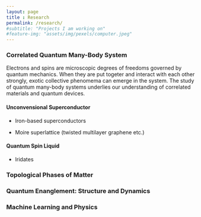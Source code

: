 ```yaml
--- 
layout: page 
title : Research 
permalink: /research/
#subtitle: "Projects I am working on" 
#feature-img: "assets/img/pexels/computer.jpeg"
---
```


### Correlated Quantum Many-Body System

Electrons and spins are microscopic degrees of freedoms governed by quantum mechanics. When they are put togeter and interact with each other strongly, exotic collective phenomema can emerge in the system. The study of quantum many-body systems underlies our understanding of correlated materials and quantum devices.

#### Unconvensional Superconductor

- Iron-based superconductors

- Moire superlattice (twisted multilayer graphene etc.)

#### Quantum Spin Liquid

- Iridates
  


### Topological Phases of Matter

### Quantum Enanglement: Structure and Dynamics

### Machine Learning and Physics
